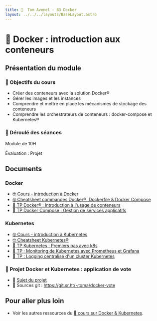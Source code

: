 ```yaml
---
title:   Tom Avenel - B3 Docker
layout: ../../../layouts/BaseLayout.astro
---
```


#   Docker : introduction aux conteneurs

## Présentation du module

### 🎯 Objectifs du cours
 
- Créer des conteneurs avec la solution Docker®
- Gérer les images et les instances 
- Comprendre et mettre en place les mécanismes de stockage des conteneurs
- Comprendre les orchestrateurs de conteneurs : docker-compose et Kubernetes®

### 📅 Déroulé des séances

Module de 10H

Évaluation : Projet

## Documents

### Docker

- [🤓 Cours - introduction à Docker](/cours/docker/docker-cours)
- [🤓 Cheatsheet commandes Docker®, Dockerfile & Docker Compose](/cours/docker/docker-cheatsheet)
- [  TP Docker® : Introduction à l'usage de conteneurs](/cours/docker/tp_docker)
- [  TP Docker Compose : Gestion de services applicatifs](/cours/docker/tp_docker-compose)

### Kubernetes

- [🤓 Cours - introduction à Kubernetes](/cours/docker/kubernetes-cours)
- [🤓 Cheatsheet Kubernetes®](/cours/docker/kubernetes-cheatsheet)
- [󱃾  TP Kubernetes : Premiers pas avec k8s](/cours/docker/tp_k8s)
- [󱃾  TP : Monitoring de Kubernetes avec Prometheus et Grafana](/cours/docker/tp_prometheus_grafana_k8s)
- [󱃾  TP : Logging centralisé d'un cluster Kubernetes](/cours/docker/tp_k8s_elk)

### 📌 Projet Docker et Kubernetes : application de vote

- 📄 [Sujet du projet](/cours/docker/projet_vote_k8s)
-  Sources git : <https://git.sr.ht/~toma/docker-vote>

## Pour aller plus loin

- Voir les autres ressources du [  cours sur Docker & Kubernetes](/cours/docker).
